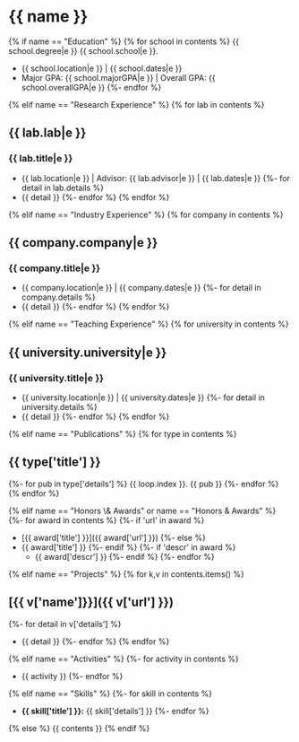 # {{ name }}

{% if name == "Education" %}
{% for school in contents %}
{{ school.degree|e }} {{ school.school|e }}.
+ {{ school.location|e }} | {{ school.dates|e }}
+ Major GPA: {{ school.majorGPA|e }} | Overall GPA: {{ school.overallGPA|e }}
{%- endfor %}

{% elif name == "Research Experience" %}
{% for lab in contents %}
## {{ lab.lab|e }}
### {{ lab.title|e }}
+ {{ lab.location|e }} | Advisor: {{ lab.advisor|e }} | {{ lab.dates|e }}
{%- for detail in lab.details %}
+ {{ detail }}
{%- endfor %}
{% endfor %}

{% elif name == "Industry Experience" %}
{% for company in contents %}
## {{ company.company|e }}
### {{ company.title|e }}
+ {{ company.location|e }} | {{ company.dates|e }}
{%- for detail in company.details %}
+ {{ detail }}
{%- endfor %}
{% endfor %}

{% elif name == "Teaching Experience" %}
{% for university in contents %}
## {{ university.university|e }}
### {{ university.title|e }}
+ {{ university.location|e }} | {{ university.dates|e }}
{%- for detail in university.details %}
+ {{ detail }}
{%- endfor %}
{% endfor %}

{% elif name == "Publications" %}
{% for type in contents %}
## {{ type['title'] }}

{%- for pub in type['details'] %}
{{ loop.index }}. {{ pub }}
{%- endfor %}
{% endfor %}

{% elif name == "Honors \\& Awards" or name == "Honors & Awards" %}
{%- for award in contents %}
  {%- if 'url' in award %}
+ [{{ award['title'] }}]({{ award['url'] }})
  {%- else %}
+ {{ award['title'] }}
  {%- endif %}
{%- if 'descr' in award %}
  + {{ award['descr'] }}
{%- endif %}
{%- endfor %}

{% elif name == "Projects" %}
{% for k,v in contents.items() %}
## [{{ v['name']}}]({{ v['url'] }})
{%- for detail in v['details'] %}
+ {{ detail }}
{%- endfor %}
{% endfor %}

{% elif name == "Activities" %}
{%- for activity in contents %}
+ {{ activity }}
{%- endfor %}

{% elif name == "Skills" %}
{%- for skill in contents %}
+ __{{ skill['title'] }}:__ {{ skill['details'] }}
{%- endfor %}

{% else %}
{{ contents }}
{% endif %}

